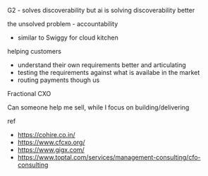 G2 - solves discoverability
but ai is solving discoverability better

the unsolved problem - accountability
- similar to Swiggy for cloud kitchen

helping customers 
- understand their own requirements better and articulating
- testing the requirements against what is availabe in the market
- routing payments though us


Fractional CXO


Can someone help me sell, while I focus on building/delivering


ref
- https://cohire.co.in/
- https://www.cfcxo.org/
- https://www.gigx.com/
- https://www.toptal.com/services/management-consulting/cfo-consulting